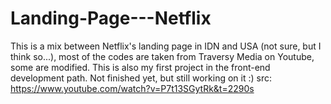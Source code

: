 # Landing-Page---Netflix
This is a mix between Netflix's landing page in IDN and USA (not sure, but I think so...), most of the codes are taken from Traversy Media on Youtube, some are modified.
This is also my first project in the front-end development path. Not finished yet, but still working on it :)
src: https://www.youtube.com/watch?v=P7t13SGytRk&t=2290s
